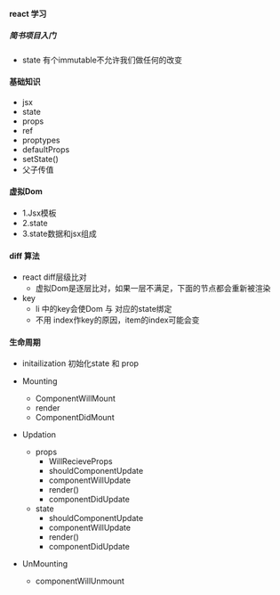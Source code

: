 #### react 学习
##### 简书项目入门
- state 有个immutable不允许我们做任何的改变 

#### 基础知识
 - jsx
 - state
 - props
 - ref
 - proptypes
 - defaultProps
 - setState()
 - 父子传值

#### 虚拟Dom
 - 1.Jsx模板
 - 2.state
 - 3.state数据和jsx组成

#### diff 算法
- react diff层级比对
  - 虚拟Dom是逐层比对，如果一层不满足，下面的节点都会重新被渲染
- key 
  - li 中的key会使Dom 与 对应的state绑定
  - 不用 index作key的原因，item的index可能会变  


#### 生命周期

 - initailization 初始化state 和 prop  

 - Mounting 
   - ComponentWillMount
   - render
   - ComponentDidMount

- Updation
  - props
    - WillRecieveProps
    - shouldComponentUpdate
    - componentWillUpdate
    - render()
    - componentDidUpdate   
  - state
    - shouldComponentUpdate
    - componentWillUpdate
    - render()
    - componentDidUpdate
- UnMounting    
  - componentWillUnmount